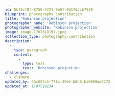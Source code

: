 ```yaml
---
id: 5b76cf8f-8750-4721-9e5f-0d17d3cb7939
blueprint: photography_contribution
title: 'Robinson projection'
photographer_name: 'Robinson projection'
photographer_website: 'Robinson projection'
image: image-1707510197.jpeg
collection_type: photography-contribution
description:
  -
    type: paragraph
    content:
      -
        type: text
        text: 'Robinson projection '
challenges:
  - climate
updated_by: 46c097c5-771c-49e2-b8c6-ba6009ae7172
updated_at: 1707510234
---
```

